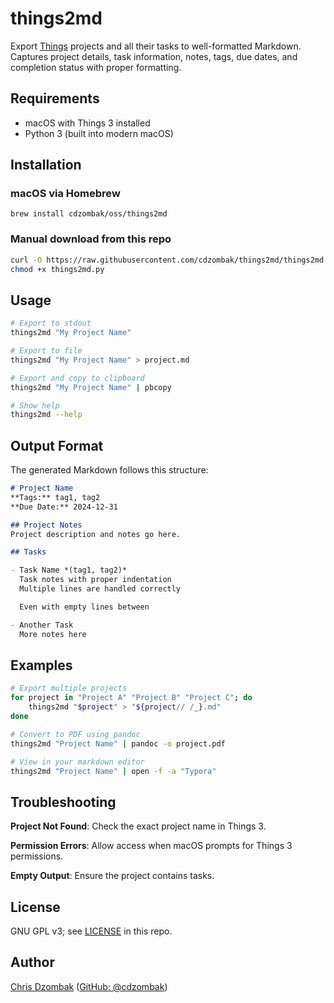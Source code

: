 # things2md

Export [Things](https://culturedcode.com/things/) projects and all their tasks to well-formatted Markdown. Captures project details, task information, notes, tags, due dates, and completion status with proper formatting.

## Requirements

- macOS with Things 3 installed
- Python 3 (built into modern macOS)

## Installation

### macOS via Homebrew

```shell
brew install cdzombak/oss/things2md
```

### Manual download from this repo

```bash
curl -O https://raw.githubusercontent.com/cdzombak/things2md/things2md.py
chmod +x things2md.py
```

## Usage

```bash
# Export to stdout
things2md "My Project Name"

# Export to file
things2md "My Project Name" > project.md

# Export and copy to clipboard
things2md "My Project Name" | pbcopy

# Show help
things2md --help
```

## Output Format

The generated Markdown follows this structure:

```markdown
# Project Name
**Tags:** tag1, tag2
**Due Date:** 2024-12-31

## Project Notes
Project description and notes go here.

## Tasks

- Task Name *(tag1, tag2)*
  Task notes with proper indentation
  Multiple lines are handled correctly

  Even with empty lines between

- Another Task
  More notes here
```

## Examples

```bash
# Export multiple projects
for project in "Project A" "Project B" "Project C"; do
    things2md "$project" > "${project// /_}.md"
done

# Convert to PDF using pandoc
things2md "Project Name" | pandoc -o project.pdf

# View in your markdown editor
things2md "Project Name" | open -f -a "Typora"
```

## Troubleshooting

**Project Not Found**: Check the exact project name in Things 3.

**Permission Errors**: Allow access when macOS prompts for Things 3 permissions.

**Empty Output**: Ensure the project contains tasks.

## License

GNU GPL v3; see [LICENSE](LICENSE) in this repo.

## Author

[Chris Dzombak](https://www.dzombak.com) ([GitHub: @cdzombak](https://www.github.com/cdzombak))
